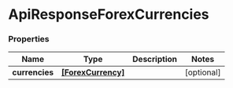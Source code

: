 # ApiResponseForexCurrencies

### Properties
Name | Type | Description | Notes
------------ | ------------- | ------------- | -------------
**currencies** | [**[ForexCurrency]**](ForexCurrency.md) |  | [optional] 



